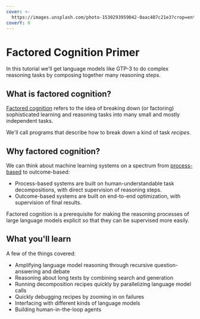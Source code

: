 ```yaml
---
cover: >-
  https://images.unsplash.com/photo-1530293959042-0aac487c21e3?crop=entropy&cs=tinysrgb&fm=jpg&ixid=MnwxOTcwMjR8MHwxfHNlYXJjaHwyfHx3aGl0ZSUyMGJsdWV8ZW58MHx8fHwxNjYyODM4MDA5&ixlib=rb-1.2.1&q=80
coverY: 0
---
```


# Factored Cognition Primer

In this tutorial we'll get language models like GTP-3 to do complex reasoning tasks by composing together many reasoning steps.

## What is factored cognition?

[Factored cognition](https://ought.org/research/factored-cognition) refers to the idea of breaking down (or factoring) sophisticated learning and reasoning tasks into many small and mostly independent tasks.

We'll call programs that describe how to break down a kind of task _recipes_.

## Why factored cognition?

We can think about machine learning systems on a spectrum from [process-based](https://ought.org/updates/2022-04-06-process) to outcome-based:

* Process-based systems are built on human-understandable task decompositions, with direct supervision of reasoning steps.
* Outcome-based systems are built on end-to-end optimization, with supervision of final results.

Factored cognition is a prerequisite for making the reasoning processes of large language models explicit so that they can be supervised more easily.

## What you'll learn

A few of the things covered:

* Amplifying language model reasoning through recursive question-answering and debate
* Reasoning about long texts by combining search and generation
* Running decomposition recipes quickly by parallelizing language model calls
* Quickly debugging recipes by zooming in on failures
* Interfacing with different kinds of language models
* Building human-in-the-loop agents
